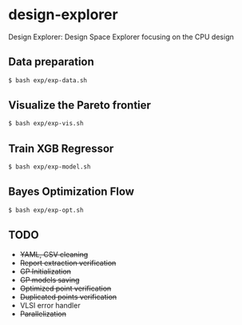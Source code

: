 # design-explorer
Design Explorer: Design Space Explorer focusing on the CPU design

## Data preparation
```bash
$ bash exp/exp-data.sh
```

## Visualize the Pareto frontier
```bash
$ bash exp/exp-vis.sh
```

## Train XGB Regressor
```bash
$ bash exp/exp-model.sh
```

## Bayes Optimization Flow
```bash
$ bash exp/exp-opt.sh
```

## TODO
- ~~YAML, CSV cleaning~~
- ~~Report extraction verification~~
- ~~GP Initialization~~
- ~~GP models saving~~
- ~~Optimized point verification~~
- ~~Duplicated points verification~~
- VLSI error handler
- ~~Parallelization~~
